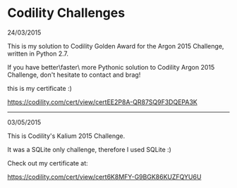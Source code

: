 # Codility Challenges

24/03/2015

This is my solution to Codility Golden Award for the Argon 2015 Challenge, written in Python 2.7.

If you have better\faster\ more Pythonic solution to Codility Argon 2015 Challenge, don't hesitate to contact and brag!

this is my certificate :)

https://codility.com/cert/view/certEE2P8A-QR87SQ9F3DQEPA3K

-----------------------------
03/05/2015

This is Codility's Kalium 2015 Challenge.

It was a SQLite only challenge, therefore I used SQLite :)

Check out my certificate at:

https://codility.com/cert/view/cert6K8MFY-G9BGK86KUZFQYU6U
